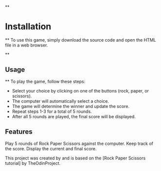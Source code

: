 **

# Installation

**
To use this game, simply download the source code and open the HTML file in a web browser.

**

## Usage

**
To play the game, follow these steps:

 - Select your choice by clicking on one of the buttons (rock, paper, or
   scissors).
 - The computer will automatically select a choice.
 - The game will determine the winner and update the score.
 - Repeat steps 1-3 for a total of 5 rounds.
 - After all 5 rounds are played, the final score will be displayed.

## Features

Play 5 rounds of Rock Paper Scissors against the computer.
Keep track of the score.
Display the current and final score.

This project was created by  and is based on the [Rock Paper Scissors tutorial] by TheOdinProject.
